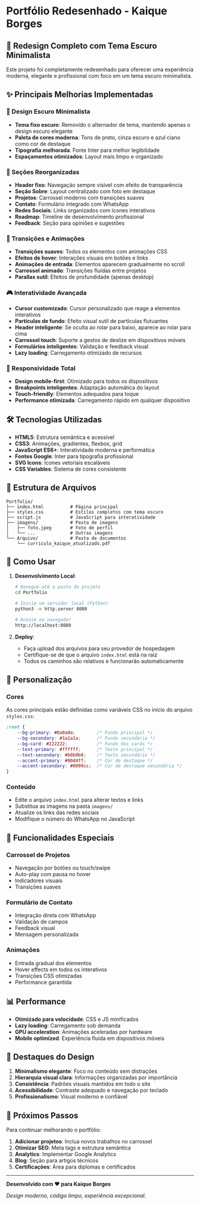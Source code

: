 # Portfólio Redesenhado - Kaique Borges

## 🎨 Redesign Completo com Tema Escuro Minimalista

Este projeto foi completamente redesenhado para oferecer uma experiência moderna, elegante e profissional com foco em um tema escuro minimalista.

## ✨ Principais Melhorias Implementadas

### 🌙 Design Escuro Minimalista
- **Tema fixo escuro**: Removido o alternador de tema, mantendo apenas o design escuro elegante
- **Paleta de cores moderna**: Tons de preto, cinza escuro e azul ciano como cor de destaque
- **Tipografia melhorada**: Fonte Inter para melhor legibilidade
- **Espaçamentos otimizados**: Layout mais limpo e organizado

### 🎯 Seções Reorganizadas
- **Header fixo**: Navegação sempre visível com efeito de transparência
- **Seção Sobre**: Layout centralizado com foto em destaque
- **Projetos**: Carrossel moderno com transições suaves
- **Contato**: Formulário integrado com WhatsApp
- **Redes Sociais**: Links organizados com ícones interativos
- **Roadmap**: Timeline de desenvolvimento profissional
- **Feedback**: Seção para opiniões e sugestões

### 🚀 Transições e Animações
- **Transições suaves**: Todos os elementos com animações CSS
- **Efeitos de hover**: Interações visuais em botões e links
- **Animações de entrada**: Elementos aparecem gradualmente no scroll
- **Carrossel animado**: Transições fluidas entre projetos
- **Parallax sutil**: Efeitos de profundidade (apenas desktop)

### 🎮 Interatividade Avançada
- **Cursor customizado**: Cursor personalizado que reage a elementos interativos
- **Partículas de fundo**: Efeito visual sutil de partículas flutuantes
- **Header inteligente**: Se oculta ao rolar para baixo, aparece ao rolar para cima
- **Carrossel touch**: Suporte a gestos de deslize em dispositivos móveis
- **Formulários inteligentes**: Validação e feedback visual
- **Lazy loading**: Carregamento otimizado de recursos

### 📱 Responsividade Total
- **Design mobile-first**: Otimizado para todos os dispositivos
- **Breakpoints inteligentes**: Adaptação automática do layout
- **Touch-friendly**: Elementos adequados para toque
- **Performance otimizada**: Carregamento rápido em qualquer dispositivo

## 🛠️ Tecnologias Utilizadas

- **HTML5**: Estrutura semântica e acessível
- **CSS3**: Animações, gradientes, flexbox, grid
- **JavaScript ES6+**: Interatividade moderna e performática
- **Fontes Google**: Inter para tipografia profissional
- **SVG Icons**: Ícones vetoriais escaláveis
- **CSS Variables**: Sistema de cores consistente

## 📁 Estrutura de Arquivos

```
Portfolio/
├── index.html          # Página principal
├── styles.css          # Estilos completos com tema escuro
├── script.js           # JavaScript para interatividade
├── imagens/            # Pasta de imagens
│   ├── foto.jpeg       # Foto de perfil
│   └── ...             # Outras imagens
└── Arquivo/            # Pasta de documentos
    └── curriculo_kaique_atualizado.pdf
```

## 🚀 Como Usar

1. **Desenvolvimento Local**:
   ```bash
   # Navegue até a pasta do projeto
   cd Portfolio
   
   # Inicie um servidor local (Python)
   python3 -m http.server 8080
   
   # Acesse no navegador
   http://localhost:8080
   ```

2. **Deploy**:
   - Faça upload dos arquivos para seu provedor de hospedagem
   - Certifique-se de que o arquivo `index.html` está na raiz
   - Todos os caminhos são relativos e funcionarão automaticamente

## 🎨 Personalização

### Cores
As cores principais estão definidas como variáveis CSS no início do arquivo `styles.css`:

```css
:root {
    --bg-primary: #0a0a0a;        /* Fundo principal */
    --bg-secondary: #1a1a1a;      /* Fundo secundário */
    --bg-card: #222222;           /* Fundo dos cards */
    --text-primary: #ffffff;      /* Texto principal */
    --text-secondary: #b0b0b0;    /* Texto secundário */
    --accent-primary: #00d4ff;    /* Cor de destaque */
    --accent-secondary: #0099cc;  /* Cor de destaque secundária */
}
```

### Conteúdo
- Edite o arquivo `index.html` para alterar textos e links
- Substitua as imagens na pasta `imagens/`
- Atualize os links das redes sociais
- Modifique o número do WhatsApp no JavaScript

## 🔧 Funcionalidades Especiais

### Carrossel de Projetos
- Navegação por botões ou touch/swipe
- Auto-play com pausa no hover
- Indicadores visuais
- Transições suaves

### Formulário de Contato
- Integração direta com WhatsApp
- Validação de campos
- Feedback visual
- Mensagem personalizada

### Animações
- Entrada gradual dos elementos
- Hover effects em todos os interativos
- Transições CSS otimizadas
- Performance garantida

## 📊 Performance

- **Otimizado para velocidade**: CSS e JS minificados
- **Lazy loading**: Carregamento sob demanda
- **GPU acceleration**: Animações aceleradas por hardware
- **Mobile optimized**: Experiência fluida em dispositivos móveis

## 🌟 Destaques do Design

1. **Minimalismo elegante**: Foco no conteúdo sem distrações
2. **Hierarquia visual clara**: Informações organizadas por importância
3. **Consistência**: Padrões visuais mantidos em todo o site
4. **Acessibilidade**: Contraste adequado e navegação por teclado
5. **Profissionalismo**: Visual moderno e confiável

## 📝 Próximos Passos

Para continuar melhorando o portfólio:

1. **Adicionar projetos**: Inclua novos trabalhos no carrossel
2. **Otimizar SEO**: Meta tags e estrutura semântica
3. **Analytics**: Implementar Google Analytics
4. **Blog**: Seção para artigos técnicos
5. **Certificações**: Área para diplomas e certificados

---

**Desenvolvido com ❤️ para Kaique Borges**

*Design moderno, código limpo, experiência excepcional.*

